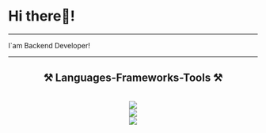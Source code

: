 <div align="center">
    <div align='left'>
        <h1>Hi there👋!</h1>

---

I`am Backend Developer!

---
<h2 align="center">⚒️ Languages-Frameworks-Tools ⚒️</h2>
<br/>
<div align="center">
    <img src="https://skillicons.dev/icons?i=fastapi,flask,django,python" /><br>
    <img src="https://skillicons.dev/icons?i=html,css,github,gitlab,git,docker" /><br>
    <img src="https://skillicons.dev/icons?i=mongodb,redis,mysql,postgresql,sqlite,grafana,linux,nginx,rabbitmq" /><br>
</div>
